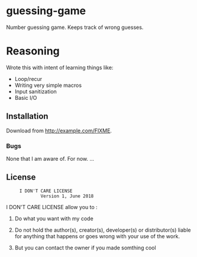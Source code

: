 # guessing-game

Number guessing game. Keeps track of wrong guesses. 
# Reasoning
Wrote this with intent of learning things like:
+ Loop/recur
+ Writing very simple macros
+ Input sanitization
+ Basic I/O
## Installation

Download from http://example.com/FIXME.
### Bugs
None that I am aware of. For now.
...
## License
         I DON'T CARE LICENSE
                 Version 1, June 2018

   I DON'T CARE LICENSE allow you to :

  1. Do what you want with my code

  2. Do not hold the author(s), creator(s), developer(s) or
     distributor(s) liable for anything that happens or goes wrong
     with your use of the work.
     
  3. But you can contact the owner if you made somthing cool
